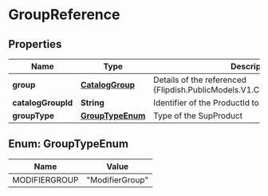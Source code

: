 
# GroupReference

## Properties
Name | Type | Description | Notes
------------ | ------------- | ------------- | -------------
**group** | [**CatalogGroup**](CatalogGroup.md) | Details of the referenced {Flipdish.PublicModels.V1.Catalog.Products.Product} |  [optional]
**catalogGroupId** | **String** | Identifier of the ProductId to use as SubProduct | 
**groupType** | [**GroupTypeEnum**](#GroupTypeEnum) | Type of the SupProduct | 


<a name="GroupTypeEnum"></a>
## Enum: GroupTypeEnum
Name | Value
---- | -----
MODIFIERGROUP | &quot;ModifierGroup&quot;



